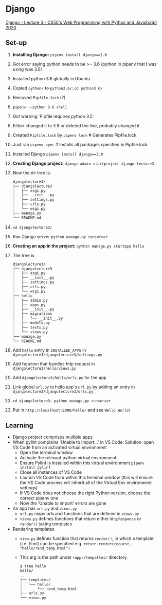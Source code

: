 # Django

[Django - Lecture 3 - CS50's Web Programming with Python and JavaScript 2020](https://www.youtube.com/watch?v=w8q0C-C1js4&list=PLhQjrBD2T380xvFSUmToMMzERZ3qB5Ueu&index=5)

## Set-up

1. **Installing Django:** `pipenv install django==3.0`
2. Got error saying python needs to be >= 3.6 (python in pipenv that I was using was 3.5)
3. Installed python 3.6 globally in Ubuntu
4. Copied `python/` to `python3.6/`; `cd python3.6/`
5. Removed `Pipfile.lock` (?)
6. `pipenv --python 3.6 shell`
7. Got warning 'Pipfile requires python 3.5'
8. Either changed it to 3.6 or deleted the line, probably changed it
9. Created `Pipfile.lock` by `pipenv lock` # Generates Pipfile.lock
10. Just ran `pipenv sync` # Installs all packages specified in Pipfile.lock
11. Installed Django `pipenv install django==3.0`
12. **Creating Django project:** `django-admin startproject django-lecture3`
13. Now the dir tree is:

    ```bash
    djangolecture3/
    ├── djangolecture3
    │   ├── asgi.py
    │   ├── __init__.py
    │   ├── settings.py
    │   ├── urls.py
    │   └── wsgi.py
    ├── manage.py
    └── README.md
    ```

14. `cd djangolecture3/`
15. Ran Django server `python manage.py runserver`
16. **Creating an app in the project:** `python manage.py startapp hello`
17. The tree is:

    ```bash
    djangolecture3/
    ├── djangolecture3
    │   ├── asgi.py
    │   ├── __init__.py
    │   ├── settings.py
    │   ├── urls.py
    │   └── wsgi.py
    ├── hello
    │   ├── admin.py
    │   ├── apps.py
    │   ├── __init__.py
    │   ├── migrations
    │   │   └── __init__.py
    │   ├── models.py
    │   ├── tests.py
    │   └── views.py
    ├── manage.py
    └── README.md
    ```

18. Add `hello` entry in `INSTALLED_APPS` in `djangolecture3/djangolecture3/settings.py`
19. Add function that handles http request in `djangolecture3/hello/views.py`
20. Add `djangolecture3/hello/urls.py` for the app
21. Link global `url.py` to hello app's `url.py` by adding an entry in `djangolecture3/djangolecture3/urls.py`
22. `cd djangolecture3; python manage.py runserver`
23. Put in `http://localhost:8000/hello/` and see `Hello World!`

## Learning

- Django project comprises multiple apps
- When pylint complains 'Unable to import...' in VS Code: Solution: open VS Code from an activated virtual environment
  - Open the terminal window
  - Activate the relevant python virtual environment
  - Ensure Pylint is installed within this virtual environment `pipenv install pylint`
  - Close all instances of VS Code
  - Launch VS Code from within this terminal window (this will ensure the VS Code process will inherit all of the Virtual Env environment settings)
  - If VS Code does not choose the right Python version, choose the correct pipenv one
  - Now the 'Unable to import' errors are gone
- An app has `url.py` and `views.py`
  - `url.py` maps urls and functions that are defined in `views.py`
  - `views.py` defines functions that return either `HttpResponse` or `render()` taking templates
- Rendering templates
  - `view.py` defines function that returns `render()`, in which a template (i.e. html) can be specified e.g. `return render(request, "hello/rend_temp.html")`
  - This arg is the path under `<app>/tempaltes/` directory.

    ```bash
    $ tree hello
    hello/
    ..
    ├── templates/
    │   └── hello/
    │       └── rend_temp.html
    ├── urls.py
    └── views.py
    ```
